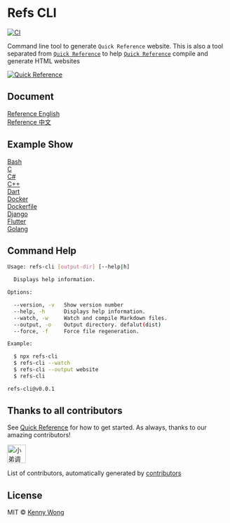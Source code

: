 Refs CLI
===

<!--rehype:ignore:start-->
[![CI](https://github.com/jaywcjlove/refs-cli/actions/workflows/ci.yml/badge.svg)](https://github.com/jaywcjlove/refs-cli/actions/workflows/ci.yml)
<!--rehype:ignore:end-->

Command line tool to generate `Quick Reference` website. This is also a tool separated from [`Quick Reference`](https://jaywcjlove.github.io/reference) to help [`Quick Reference`](https://jaywcjlove.github.io/reference) compile and generate HTML websites

<!--rehype:ignore:start-->
[![Quick Reference](https://user-images.githubusercontent.com/1680273/201931931-d8559417-0a15-46af-a009-ec1e56e5b778.png)](https://jaywcjlove.github.io/reference)
<!--rehype:ignore:end-->

## Document

[Reference English](./docs/quickreference.md)<!--rehype:style=background: rgb(92 107 192);&class=contributing&data-info=👆See what's missing?-->   
[Reference 中文](https://jaywcjlove.github.io/reference/docs/quickreference.html)<!--rehype:style=background: rgb(139 170 229);&class=contributing-->   
<!--rehype:class=home-card-->

## Example Show

[Bash](https://jaywcjlove.github.io/reference/docs/bash.html)<!--rehype:style=background: rgb(72 143 223);-->  
[C](https://jaywcjlove.github.io/reference/docs/c.html)<!--rehype:style=background: rgb(92 107 192);-->  
[C#](https://jaywcjlove.github.io/reference/docs/cs.html)<!--rehype:style=background: rgb(6 147 13);&class=contributing-->  
[C++](https://jaywcjlove.github.io/reference/docs/cpp.html)<!--rehype:style=background: rgb(6 147 13);&class=contributing-->  
[Dart](https://jaywcjlove.github.io/reference/docs/dart.html)<!--rehype:style=background: rgb(64 196 255);-->  
[Docker](https://jaywcjlove.github.io/reference/docs/docker.html)<!--rehype:style=background: rgb(72 143 223);-->  
[Dockerfile](https://jaywcjlove.github.io/reference/docs/dockerfile.html)<!--rehype:style=background: rgb(0 72 153);&class=tag&data-lang=Docker-->  
[Django](https://jaywcjlove.github.io/reference/docs/djiango.html)<!--rehype:style=background: rgb(12 75 51);&class=contributing tag&data-lang=Python-->  
[Flutter](https://jaywcjlove.github.io/reference/docs/flutter.html)<!--rehype:style=background: rgb(150 220 254);&class=contributing tag&data-lang=Dart-->  
[Golang](https://jaywcjlove.github.io/reference/docs/golang.html)<!--rehype:style=background: rgb(39 160 193);-->  
<!--rehype:class=home-card-->

<!--rehype:ignore:start-->
## Command Help

```bash
Usage: refs-cli [output-dir] [--help|h]

  Displays help information.

Options:

  --version, -v   Show version number
  --help, -h      Displays help information.
  --watch, -w     Watch and compile Markdown files.
  --output, -o    Output directory. defalut(dist)
  --force, -f     Force file regeneration.

Example:

  $ npx refs-cli
  $ refs-cli --watch
  $ refs-cli --output website
  $ refs-cli

refs-cli@v0.0.1
```
<!--rehype:ignore:end-->

## Thanks to all contributors
<!--rehype:wrap-style=text-align: center;max-width: 650px;margin: 0 auto;&class=home-title-reset-->

See [Quick Reference](./docs/quickreference.md) for how to get started. As always, thanks to our amazing contributors!
<!--rehype:style=padding-bottom:1rem;-->

<!--GAMFC--><a href="https://github.com/jaywcjlove" title="小弟调调™">
  <img src="https://avatars.githubusercontent.com/u/1680273?v=4" width="42;" alt="小弟调调™"/>
</a><!--GAMFC-END-->

List of contributors, automatically generated by [contributors](https://github.com/jaywcjlove/github-action-contributors)
<!--rehype:style=padding-top:1rem;-->

<!--rehype:ignore:start-->
## License

MIT © [Kenny Wong](https://github.com/jaywcjlove)
<!--rehype:ignore:end-->
